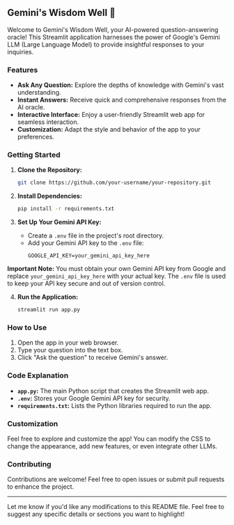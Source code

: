 ## Gemini's Wisdom Well 🔮

Welcome to Gemini's Wisdom Well, your AI-powered question-answering oracle! This Streamlit application harnesses the power of Google's Gemini LLM (Large Language Model) to provide insightful responses to your inquiries.

### Features

* **Ask Any Question:** Explore the depths of knowledge with Gemini's vast understanding.
* **Instant Answers:** Receive quick and comprehensive responses from the AI oracle.
* **Interactive Interface:** Enjoy a user-friendly Streamlit web app for seamless interaction.
* **Customization:** Adapt the style and behavior of the app to your preferences.

### Getting Started

1. **Clone the Repository:**
   ```bash
   git clone https://github.com/your-username/your-repository.git
   ```

2. **Install Dependencies:**
   ```bash
   pip install -r requirements.txt
   ```

3. **Set Up Your Gemini API Key:**

   * Create a `.env` file in the project's root directory.
   * Add your Gemini API key to the `.env` file:
     ```
     GOOGLE_API_KEY=your_gemini_api_key_here
     ```

**Important Note:** You must obtain your own Gemini API key from Google and replace `your_gemini_api_key_here` with your actual key. The `.env` file is used to keep your API key secure and out of version control.

4. **Run the Application:**
   ```bash
   streamlit run app.py
   ```

### How to Use

1. Open the app in your web browser.
2. Type your question into the text box.
3. Click "Ask the question" to receive Gemini's answer.

### Code Explanation

* **`app.py`:** The main Python script that creates the Streamlit web app.
* **`.env`:** Stores your Google Gemini API key for security.
* **`requirements.txt`:** Lists the Python libraries required to run the app.

### Customization

Feel free to explore and customize the app! You can modify the CSS to change the appearance, add new features, or even integrate other LLMs.


### Contributing

Contributions are welcome! Feel free to open issues or submit pull requests to enhance the project.


---
Let me know if you'd like any modifications to this README file. Feel free to suggest any specific details or sections you want to highlight!
